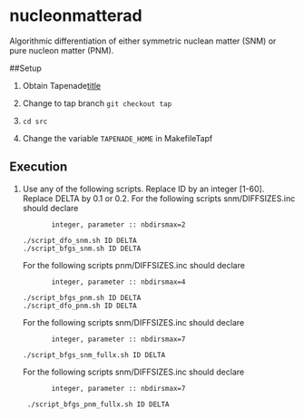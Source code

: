 # nucleonmatterad
Algorithmic differentiation of either symmetric nuclean matter (SNM) or pure nucleon matter (PNM). 

##Setup

1. Obtain Tapenade[title](https://www.example.com)

2. Change to tap branch
    `git checkout tap`
3. `cd src` 
4. Change the variable `TAPENADE_HOME` in MakefileTapf

## Execution
1. Use any of the following scripts. 
      Replace ID by an integer [1-60].
      Replace DELTA by 0.1 or 0.2.
      For the following scripts snm/DIFFSIZES.inc should declare    
      ```
             integer, parameter :: nbdirsmax=2
      ```
      ```
      ./script_dfo_snm.sh ID DELTA
      ./script_bfgs_snm.sh ID DELTA    
      ```
      For the following scripts pnm/DIFFSIZES.inc should declare    
      ```
             integer, parameter :: nbdirsmax=4      
      ```
      ```
      ./script_bfgs_pnm.sh ID DELTA        
      ./script_dfo_pnm.sh ID DELTA    
      ```
      For the following scripts snm/DIFFSIZES.inc should declare    
      ```
             integer, parameter :: nbdirsmax=7
      ```
      ```
      ./script_bfgs_snm_fullx.sh ID DELTA    
      ```

      For the following scripts snm/DIFFSIZES.inc should declare    
      ```
             integer, parameter :: nbdirsmax=7
      ```
      ```
       ./script_bfgs_pnm_fullx.sh ID DELTA	
      ```
	
    


